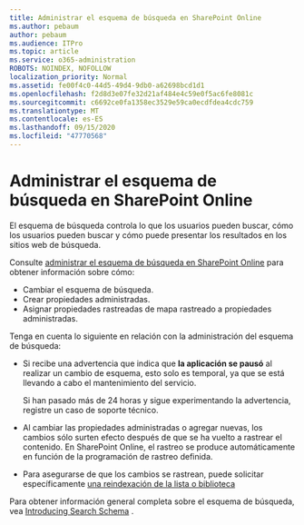 ```yaml
---
title: Administrar el esquema de búsqueda en SharePoint Online
ms.author: pebaum
author: pebaum
ms.audience: ITPro
ms.topic: article
ms.service: o365-administration
ROBOTS: NOINDEX, NOFOLLOW
localization_priority: Normal
ms.assetid: fe00f4c0-44d5-49d4-9db0-a62698bcd1d1
ms.openlocfilehash: f2d8d3e07fe32d21af484e4c59e0f5ac6fe8081c
ms.sourcegitcommit: c6692ce0fa1358ec3529e59ca0ecdfdea4cdc759
ms.translationtype: MT
ms.contentlocale: es-ES
ms.lasthandoff: 09/15/2020
ms.locfileid: "47770568"
---
```

# <a name="manage-search-schema-in-sharepoint-online"></a>Administrar el esquema de búsqueda en SharePoint Online

El esquema de búsqueda controla lo que los usuarios pueden buscar, cómo los usuarios pueden buscar y cómo puede presentar los resultados en los sitios web de búsqueda. 

Consulte [administrar el esquema de búsqueda en SharePoint Online](https://docs.microsoft.com/sharepoint/manage-search-schema) para obtener información sobre cómo: 
- Cambiar el esquema de búsqueda.
- Crear propiedades administradas.
- Asignar propiedades rastreadas de mapa rastreado a propiedades administradas.

Tenga en cuenta lo siguiente en relación con la administración del esquema de búsqueda:

- Si recibe una advertencia que indica que **la aplicación se pausó** al realizar un cambio de esquema, esto solo es temporal, ya que se está llevando a cabo el mantenimiento del servicio. 

    Si han pasado más de 24 horas y sigue experimentando la advertencia, registre un caso de soporte técnico.
- Al cambiar las propiedades administradas o agregar nuevas, los cambios sólo surten efecto después de que se ha vuelto a rastrear el contenido. En SharePoint Online, el rastreo se produce automáticamente en función de la programación de rastreo definida.
- Para asegurarse de que los cambios se rastrean, puede solicitar específicamente [una reindexación de la lista o biblioteca](https://docs.microsoft.com/sharepoint/manage-search-schema#request-re-indexing-of-a-document-library-or-list) 

Para obtener información general completa sobre el esquema de búsqueda, vea [Introducing Search Schema](https://blogs.technet.microsoft.com/tothesharepoint/2012/11/25/introducing-search-schema-for-sharepoint-2013/) . 



